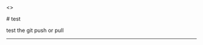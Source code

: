 <>
<html>
  <haed>
  # test
  </haed>
  <body>
    <p>test the git push or pull</p>
<hr>
    </body>
      </html>
